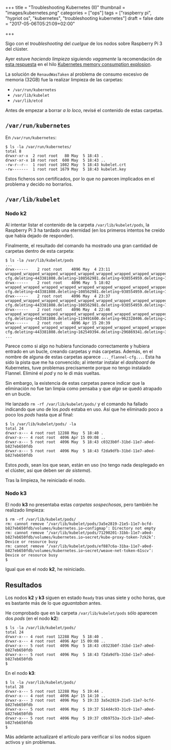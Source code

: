 +++
title = "Troubleshooting Kubernetes (II)"
thumbnail = "images/kubernetes.png"
categories = ["ops"]
tags = ["raspberry pi", "hypriot os", "kubernetes", "troubleshooting kubernetes"]
draft = false
date = "2017-05-06T05:21:09+02:00"

+++

Sigo con el _troubleshooting_ del _cuelgue_ de los nodos sobre Raspberry Pi 3 del clúster.


Ayer estuve _haciendo limpieza_ siguiendo _vagamente_ la recomendación de [esta respuesta](https://github.com/kubernetes/kubernetes/issues/43593#issuecomment-288899231) en el hilo [Kubernetes memory consumption explosion](https://github.com/kubernetes/kubernetes/issues/43593#issuecomment-288899231).

<!--more-->

La solución de `RenaudWasTaken` al problema de consumo excesivo de memoria (32GB) fue la realizar limpieza de las carpetas:

* `/var/run/kubernetes`
* `/var/lib/kubelet`
* `/var/lib/etcd`

Antes de empezar a borrar _a lo loco_, revisé el contenido de estas carpetas.

## `/var/run/kubernetes`

En `/var/run/kubernetes`:

```shell
$ ls -la /var/run/kubernetes/ 
total 8
drwxr-xr-x  2 root root   80 May  5 18:43 .
drwxr-xr-x 18 root root  600 May  5 18:43 ..
-rw-r--r--  1 root root 1082 May  5 18:43 kubelet.crt
-rw-------  1 root root 1679 May  5 18:43 kubelet.key
```

Estos ficheros son certificados, por lo que no parecen implicados en el problema y decido no borrarlos.

## `/var/lib/kubelet`

### Nodo **k2**

Al intentar listar el contenido de la carpeta `/var/lib/kubelet/pods`, la Raspberry Pi 3 ha tardado una eternidad (en los primeros intentos he creído que había dejado de responder).

Finalmente, el resultado del comando ha mostrado una gran cantidad de carpetas dentro de esta carpeta:

```shell
$ ls -la /var/lib/kubelet/pods
...
drwx------    2 root root    4096 May  4 23:11 wrapped_wrapped_wrapped_wrapped_wrapped_wrapped_wrapped_wrapped_wrapped_flannel-cfg.deleting~443381808.deleting~108562981.deleting~938554959.deleting~743974077.deleting~207819844.deleting~559419937.deleting~142152710.deleting~494766199.deleting~952339001
drwx------    2 root root    4096 May  5 18:02 wrapped_wrapped_wrapped_wrapped_wrapped_wrapped_wrapped_wrapped_wrapped_flannel-cfg.deleting~443381808.deleting~108562981.deleting~938554959.deleting~743974077.deleting~274346355.deleting~274250693.deleting~987962315.deleting~680794233.deleting~917929467
drwx------    2 root root    4096 May  4 23:37 wrapped_wrapped_wrapped_wrapped_wrapped_wrapped_wrapped_wrapped_wrapped_flannel-cfg.deleting~443381808.deleting~108562981.deleting~938554959.deleting~743974077.deleting~274346355.deleting~292131322.deleting~049606881.deleting~105942520.deleting~463246644
drwx------    2 root root    4096 May  4 22:46 wrapped_wrapped_wrapped_wrapped_wrapped_wrapped_wrapped_wrapped_wrapped_flannel-cfg.deleting~443381808.deleting~119491600.deleting~962328406.deleting~220005477.deleting~309794961.deleting~392355244.deleting~378832104.deleting~159122214.deleting~324365539
drwx------    2 root root    4096 Apr 15 20:39 wrapped_wrapped_wrapped_wrapped_wrapped_wrapped_wrapped_wrapped_wrapped_flannel-cfg.deleting~443381808.deleting~162549394.deleting~296869341.deleting~353223099.deleting~018715754.deleting~526835026.deleting~320404022.deleting~453576282.deleting~001809150
...
```

Parece como si algo no hubiera funcionado correctamente y hubiera entrado en un bucle, creando carpetas y más carpetas. Además, en el nombre de alguna de estas carpetas aparece `..._flannel-cfg...`. Esta ha sido la pista que me ha convencido; al intentar instalar el _dashboard_ de Kubernetes, tuve problemas precisamente porque no tengo instalado Flannel. Eliminé el _pod_ y no le di más vueltas.

Sin embargo, la existencia de estas carpetas parece indicar que la eliminación no fue tan limpia como pensaba y que _algo_ se quedó atrapado en un bucle.

He lanzado `rm -rf /var/lib/kubelet/pods/` y el comando ha fallado indicando que uno de los _pods_ estaba en uso. Así que he eliminado poco a poco los _pods_ hasta que al final:

```shell
$ ls /var/lib/kubelet/pods/ -la
total 24
drwxr-x--- 4 root root 12288 May  5 18:40 .
drwxr-x--- 4 root root  4096 Apr 15 09:08 ..
drwxr-x--- 5 root root  4096 May  5 18:43 c0323b0f-31bd-11e7-a0ed-b827eb650fdb
drwxr-x--- 5 root root  4096 May  5 18:43 f2da9dfb-31bd-11e7-a0ed-b827eb650fdb
```

Estos _pods_, sean los que sean, están en uso (no tengo nada desplegado en el clúster, así que deben ser _de sistema_).

Tras la limpieza, he reiniciado el nodo.

### Nodo **k3**

El nodo **k3** no presentaba estas _carpetas sospechosas_, pero también he realizado limpieza:

```shell
$ rm -rf /var/lib/kubelet/pods/
rm: cannot remove ‘/var/lib/kubelet/pods/3a5e2819-21e5-11e7-bcfd-b827eb650fdb/volumes/kubernetes.io~configmap’: Directory not empty
rm: cannot remove ‘/var/lib/kubelet/pods/71290201-31bb-11e7-a0ed-b827eb650fdb/volumes/kubernetes.io~secret/kube-proxy-token-7zk2k’: Device or resource busy
rm: cannot remove ‘/var/lib/kubelet/pods/ef887c6a-31ba-11e7-a0ed-b827eb650fdb/volumes/kubernetes.io~secret/weave-net-token-61scv’: Device or resource busy
$
```

Igual que en el nodo **k2**, he reiniciado.

## Resultados

Los nodos **k2** y **k3** siguen en estado `Ready` tras unas siete y ocho horas, que es bastante más de lo que _aguantaban_ antes.

He comprobado que en la carpeta `/var/lib/kubelet/pods` sólo aparecen dos _pods_ (en el nodo **k2**):

```shell
$ ls -la /var/lib/kubelet/pods/
total 24
drwxr-x--- 4 root root 12288 May  5 18:40 .
drwxr-x--- 4 root root  4096 Apr 15 09:08 ..
drwxr-x--- 5 root root  4096 May  5 18:43 c0323b0f-31bd-11e7-a0ed-b827eb650fdb
drwxr-x--- 5 root root  4096 May  5 18:43 f2da9dfb-31bd-11e7-a0ed-b827eb650fdb
$
```

En el nodo **k3**:

```shell
$ ls -la /var/lib/kubelet/pods/
total 28
drwxr-x--- 5 root root 12288 May  5 19:44 .
drwxr-x--- 4 root root  4096 Apr 15 14:10 ..
drwxr-x--- 3 root root  4096 May  5 19:33 3a5e2819-21e5-11e7-bcfd-b827eb650fdb
drwxr-x--- 5 root root  4096 May  5 19:37 514d4c93-31c9-11e7-a0ed-b827eb650fdb
drwxr-x--- 5 root root  4096 May  5 19:37 c0b9753a-31c9-11e7-a0ed-b827eb650fdb
$
```

Más adelante actualizaré el artículo para verificar si los nodos siguen activos y sin problemas.

